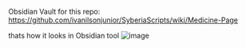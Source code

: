 Obsidian Vault for this repo:
https://github.com/ivanilsonjunior/SyberiaScripts/wiki/Medicine-Page

thats how it looks in Obsidian tool
![image](https://github.com/SrPomidor/Syberia-Medicine-guide-Obsidian-Vault/assets/135146318/54fe40fe-726e-41e2-bd3a-13f62a8ef77b)
